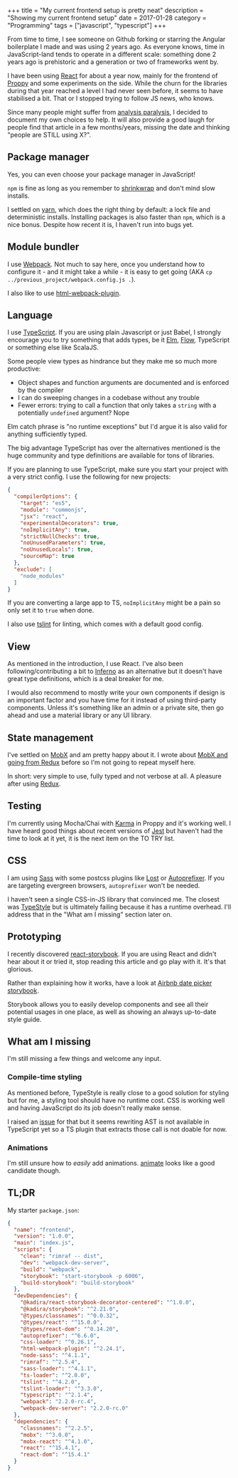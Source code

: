 +++
title = "My current frontend setup is pretty neat"
description = "Showing my current frontend setup"
date = 2017-01-28
category = "Programming"
tags = ["javascript", "typescript"]
+++

From time to time, I see someone on Github forking or starring the Angular boilerplate I made and was using 2 years ago.
As everyone knows, time in JavaScript-land tends to operate in a different scale: something done 2 years ago
is prehistoric and a generation or two of frameworks went by.

I have been using [React](https://facebook.github.io/react/) for about a year now, mainly for the frontend
of [Proppy](https://proppy.io) and some experiments on the side. While the churn for the libraries during that year
reached a level I had never seen before, it seems to have stabilised a bit.
That or I stopped trying to follow JS news, who knows.

Since many people might suffer from [analysis paralysis](https://en.wikipedia.org/wiki/Analysis_paralysis), I decided to document
my own choices to help. It will also provide a good laugh for people find that article in a few months/years, missing the date
and thinking "people are STILL using X?".


## Package manager
Yes, you can even choose your package manager in JavaScript!

`npm` is fine as long as you remember to [shrinkwrap](https://docs.npmjs.com/cli/shrinkwrap) and don't mind slow installs.

I settled on [yarn](https://yarnpkg.com/), which does the right thing by default: a lock file and deterministic installs.
Installing packages is also faster than `npm`, which is a nice bonus. Despite how recent it is, I haven't run into bugs yet.

## Module bundler
I use [Webpack](https://webpack.github.io/).
Not much to say here, once you understand how to configure it - and it might take a while - it
is easy to get going (AKA `cp ../previous_project/webpack.config.js .`).

I also like to use [html-webpack-plugin](https://github.com/ampedandwired/html-webpack-plugin).

## Language
I use [TypeScript](http://www.typescriptlang.org/).
If you are using plain Javascript or just Babel, I strongly encourage you
to try something that adds types, be it [Elm](http://elm-lang.org/), [Flow](https://flowtype.org/), TypeScript or something else like
ScalaJS.

Some people view types as hindrance but they make me so much more productive:

- Object shapes and function arguments are documented and is enforced by the compiler
- I can do sweeping changes in a codebase without any trouble
- Fewer errors: trying to call a function that only takes a `string` with a potentially `undefined` argument? Nope

Elm catch phrase is "no runtime exceptions" but I'd argue it is also valid for anything sufficiently typed.

The big advantage TypeScript has over the alternatives mentioned is the huge community
and type definitions are available for tons of libraries.

If you are planning to use TypeScript, make sure you start your project with a very strict config.
I use the following for new projects:

```json
{
  "compilerOptions": {
    "target": "es5",
    "module": "commonjs",
    "jsx": "react",
    "experimentalDecorators": true,
    "noImplicitAny": true,
    "strictNullChecks": true,
    "noUnusedParameters": true,
    "noUnusedLocals": true,
    "sourceMap": true
  },
  "exclude": [
    "node_modules"
  ]
}
```
If you are converting a large app to TS, `noImplicitAny` might be a pain so only
set it to `true` when done.

I also use [tslint](https://github.com/palantir/tslint) for linting, which comes with a default good config.

## View
As mentioned in the introduction, I use React.
I've also been following/contributing a bit to [Inferno](https://infernojs.org/) as an alternative but it doesn't
have great type definitions, which is a deal breaker for me.

I would also recommend to mostly write your own components if design is an important factor and you have time for it instead
of using third-party components. Unless it's something like an admin or a private site, then go ahead and use a material library
or any UI library.

## State management
I've settled on [MobX](https://github.com/mobxjs/mobx) and am pretty happy about it.
I wrote about [MobX and going from Redux](https://vincent.is/talking-about-mobx/) before so I'm not going to repeat myself here.

In short: very simple to use, fully typed and not verbose at all.
A pleasure after using [Redux](https://github.com/reactjs/redux).

## Testing
I'm currently using Mocha/Chai with [Karma](https://karma-runner.github.io/) in Proppy and it's working well.
I have heard good things about recent versions of [Jest](https://facebook.github.io/jest/) but haven't had the time to look at it yet,
it is the next item on the TO TRY list.

## CSS
I am using [Sass](http://sass-lang.com/) with some postcss plugins like [Lost](http://postcss.org/)
or [Autoprefixer](https://github.com/postcss/autoprefixer). If you are targeting evergreen browsers, `autoprefixer` won't be needed.

I haven't seen a single CSS-in-JS library that convinced me.
The closest was [TypeStyle](https://github.com/typestyle/typestyle) but is ultimately failing because it has a runtime
overhead. I'll address that in the "What am I missing" section later on.

## Prototyping
I recently discovered [react-storybook](https://getstorybook.io/). If you are using React and didn't hear about it or tried it,
stop reading this article and go play with it. It's that glorious.

Rather than explaining how it works, have a look at [Airbnb date picker storybook](http://airbnb.io/react-dates/).

Storybook allows you to easily develop components and see all their potential usages in one place, as well as showing an always
up-to-date style guide.

## What am I missing
I'm still missing a few things and welcome any input.

### Compile-time styling
As mentioned before, TypeStyle is really close to a good solution for styling but for me,
a styling tool should have no runtime cost. CSS is working well and having JavaScript do its job doesn't really make sense.

I raised an [issue](https://github.com/typestyle/typestyle/issues/86) for that but it seems rewriting AST is not
available in TypeScript yet so a TS plugin that extracts those call is not doable for now.

### Animations
I'm still unsure how to *easily* add animations. [animate](https://github.com/react-component/animate) looks like a good
candidate though.

## TL;DR
My starter `package.json`:

```json
{
  "name": "frontend",
  "version": "1.0.0",
  "main": "index.js",
  "scripts": {
    "clean": "rimraf -- dist",
    "dev": "webpack-dev-server",
    "build": "webpack",
    "storybook": "start-storybook -p 6006",
    "build-storybook": "build-storybook"
  },
  "devDependencies": {
    "@kadira/react-storybook-decorator-centered": "^1.0.0",
    "@kadira/storybook": "^2.21.0",
    "@types/classnames": "^0.0.32",
    "@types/react": "^15.0.0",
    "@types/react-dom": "^0.14.20",
    "autoprefixer": "^6.6.0",
    "css-loader": "^0.26.1",
    "html-webpack-plugin": "^2.24.1",
    "node-sass": "^4.1.1",
    "rimraf": "^2.5.4",
    "sass-loader": "^4.1.1",
    "ts-loader": "^2.0.0",
    "tslint": "^4.2.0",
    "tslint-loader": "^3.3.0",
    "typescript": "^2.1.4",
    "webpack": "2.2.0-rc.4",
    "webpack-dev-server": "2.2.0-rc.0"
  },
  "dependencies": {
    "classnames": "^2.2.5",
    "mobx": "^3.0.0",
    "mobx-react": "^4.1.0",
    "react": "^15.4.1",
    "react-dom": "^15.4.1"
  }
}
```
